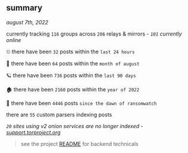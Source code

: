 
## summary
_august 7th, 2022_

currently tracking `116` groups across `206` relays & mirrors - _`101` currently online_

⏲ there have been `32` posts within the `last 24 hours`

🦈 there have been `64` posts within the `month of august`

🪐 there have been `736` posts within the `last 90 days`

🏚 there have been `2160` posts within the `year of 2022`

🦕 there have been `4446` posts `since the dawn of ransomwatch`

there are `55` custom parsers indexing posts

_`20` sites using v2 onion services are no longer indexed - [support.torproject.org](https://support.torproject.org/onionservices/v2-deprecation/)_

> see the project [README](https://github.com/joshhighet/ransomwatch#ransomwatch--) for backend technicals
